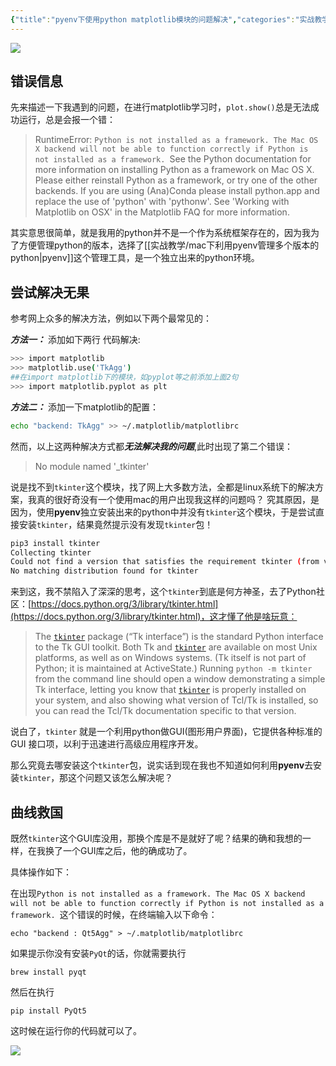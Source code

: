 ```yaml
---
{"title":"pyenv下使用python matplotlib模块的问题解决","categories":"实战教学","tags":["其他,pyenv"],"abbrlink":"9bdc","dg-publish":true,"permalink":"/疑难杂症/pyenv下使用matplotlib模块的问题的解决/","dgPassFrontmatter":true}
---
```



![](https://cdn.ytools.xyz/uPic/006tNc79ly1fzpyebydkqj309c046wec.jpg)

## 错误信息

先来描述一下我遇到的问题，在进行matplotlib学习时，`plot.show()`总是无法成功运行，总是会报一个错：
>RuntimeError: `Python is not installed as a framework. The Mac OS X backend will not be able to function correctly if Python is not installed as a framework. `See the Python documentation for more information on installing Python as a framework on Mac OS X. Please either reinstall Python as a framework, or try one of the other backends. If you are using (Ana)Conda please install python.app and replace the use of 'python' with 'pythonw'. See 'Working with Matplotlib on OSX' in the Matplotlib FAQ for more information.

其实意思很简单，就是我用的python并不是一个作为系统框架存在的，因为我为了方便管理python的版本，选择了[[实战教学/mac下利用pyenv管理多个版本的python\|pyenv]]这个管理工具，是一个独立出来的python环境。

## 尝试解决无果
参考网上众多的解决方法，例如以下两个最常见的：

***方法一：***
添加如下两行 代码解决:
``` bash
>>> import matplotlib
>>> matplotlib.use('TkAgg')
##在import matplotlib下的模块，如pyplot等之前添加上面2句
>>> import matplotlib.pyplot as plt
```
***方法二：***
添加一下matplotlib的配置：
```bash
echo "backend: TkAgg" >> ~/.matplotlib/matplotlibrc
```
然而，以上这两种解决方式都***无法解决我的问题***,此时出现了第二个错误：
>No module named '_tkinter'

说是找不到`tkinter`这个模块，找了网上大多数方法，全都是linux系统下的解决方案，我真的很好奇没有一个使用mac的用户出现我这样的问题吗？
究其原因，是因为，使用**pyenv**独立安装出来的python中并没有`tkinter`这个模块，于是尝试直接安装`tkinter`，结果竟然提示没有发现`tkinter`包！
```bash
pip3 install tkinter
Collecting tkinter
Could not find a version that satisfies the requirement tkinter (from versions: )
No matching distribution found for tkinter
```
来到这，我不禁陷入了深深的思考，这个`tkinter`到底是何方神圣，去了Python社区：[https://docs.python.org/3/library/tkinter.html](https://docs.python.org/3/library/tkinter.html)，这才懂了他是啥玩意：
> The [`tkinter`](https://docs.python.org/3/library/tkinter.html#module-tkinter "tkinter: Interface to Tcl/Tk for graphical user interfaces") package (“Tk interface”) is the standard Python interface to the Tk GUI toolkit. Both Tk and [`tkinter`](https://docs.python.org/3/library/tkinter.html#module-tkinter "tkinter: Interface to Tcl/Tk for graphical user interfaces") are available on most Unix platforms, as well as on Windows systems. (Tk itself is not part of Python; it is maintained at ActiveState.)
> Running `python -m tkinter` from the command line should open a window demonstrating a simple Tk interface, letting you know that [`tkinter`](https://docs.python.org/3/library/tkinter.html#module-tkinter "tkinter: Interface to Tcl/Tk for graphical user interfaces") is properly installed on your system, and also showing what version of Tcl/Tk is installed, so you can read the Tcl/Tk documentation specific to that version.

说白了，`tkinter` 就是一个利用python做GUI(图形用户界面)，它提供各种标准的 GUI 接口项，以利于迅速进行高级应用程序开发。

那么究竟去哪安装这个`tkinter`包，说实话到现在我也不知道如何利用**pyenv**去安装`tkinter`，那这个问题又该怎么解决呢？

## 曲线救国
既然`tkinter`这个GUI库没用，那换个库是不是就好了呢？结果的确和我想的一样，在我换了一个GUI库之后，他的确成功了。

具体操作如下：

在出现`Python is not installed as a framework. The Mac OS X backend will not be able to function correctly if Python is not installed as a framework. `这个错误的时候，在终端输入以下命令：

```
echo "backend : Qt5Agg" > ~/.matplotlib/matplotlibrc
```
如果提示你没有安装`PyQt`的话，你就需要执行
```
brew install pyqt
```
然后在执行
```
pip install PyQt5
```
这时候在运行你的代码就可以了。

![](https://cdn.ytools.xyz/uPic/500.png)